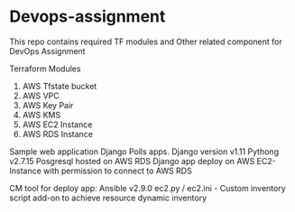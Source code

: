 # Devops-assignment
This repo contains required TF modules and Other related component for DevOps Assignment


Terraform Modules
1. AWS Tfstate bucket
2. AWS VPC
3. AWS Key Pair
4. AWS KMS
5. AWS EC2 Instance
6. AWS RDS Instance


Sample web application
Django Polls apps.
Django version v1.11
Pythong v2.7.15
Posgresql hosted on AWS RDS 
Django app deploy on AWS EC2-Instance with permission to connect to AWS RDS

CM tool for deploy app:
Ansible v2.9.0
ec2.py / ec2.ini - Custom inventory script add-on to achieve resource dynamic inventory



